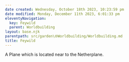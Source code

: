 ```yaml
---
date created: Wednesday, October 18th 2023, 10:23:59 pm
date modified: Monday, December 11th 2023, 6:01:33 pm
eleventyNavigation:
  key: Feywild
  parent: Worldbuilding
layout: base.njk
parentpath: src/garden\🌐Worldbuilding/Worldbuilding.md
title: Feywild
---
```


A Plane which is located near to the Netherplane.